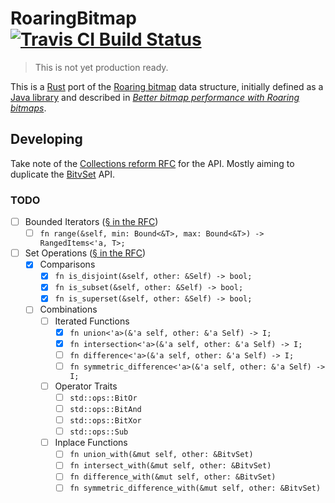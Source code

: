 # RoaringBitmap [![Travis CI Build Status][]][travis]

> This is not yet production ready.

This is a [Rust][] port of the [Roaring bitmap][] data structure, initially
defined as a [Java library][roaring-java] and described in [_Better bitmap
performance with Roaring bitmaps_][roaring-paper].

## Developing

Take note of the [Collections reform RFC][collections-rfc] for the API.  Mostly aiming to
duplicate the [BitvSet][] API.

### TODO

  - [ ] Bounded Iterators ([§ in the RFC][bounded-iterators])
    - [ ] `fn range(&self, min: Bound<&T>, max: Bound<&T>) -> RangedItems<'a, T>;`
  - [ ] Set Operations ([§ in the RFC][set-operations])
    - [X] Comparisons
      - [X] `fn is_disjoint(&self, other: &Self) -> bool;`
      - [X] `fn is_subset(&self, other: &Self) -> bool;`
      - [X] `fn is_superset(&self, other: &Self) -> bool;`
    - [ ] Combinations
      - [ ] Iterated Functions
        - [X] `fn union<'a>(&'a self, other: &'a Self) -> I;`
        - [X] `fn intersection<'a>(&'a self, other: &'a Self) -> I;`
        - [ ] `fn difference<'a>(&'a self, other: &'a Self) -> I;`
        - [ ] `fn symmetric_difference<'a>(&'a self, other: &'a Self) -> I;`
      - [ ] Operator Traits
        - [ ] `std::ops::BitOr`
        - [ ] `std::ops::BitAnd`
        - [ ] `std::ops::BitXor`
        - [ ] `std::ops::Sub`
      - [ ] Inplace Functions
        - [ ] `fn union_with(&mut self, other: &BitvSet)`
        - [ ] `fn intersect_with(&mut self, other: &BitvSet)`
        - [ ] `fn difference_with(&mut self, other: &BitvSet)`
        - [ ] `fn symmetric_difference_with(&mut self, other: &BitvSet)`

[Travis CI Build Status]: https://img.shields.io/travis/Nemo157/roaring-rs.svg?style=flat-square
[travis]: https://travis-ci.org/Nemo157/roaring-rs
[Rust]: https://rust-lang.org
[Roaring bitmap]: http://roaringbitmap.org
[roaring-java]: https://github.com/lemire/RoaringBitmap
[roaring-paper]: http://arxiv.org/pdf/1402.6407v4
[collections-rfc]: https://github.com/rust-lang/rfcs/pull/235
[BitvSet]: http://doc.rust-lang.org/std/collections/bitv_set/struct.BitvSet.html
[bounded-iterators]: https://github.com/aturon/rfcs/blob/collections-conventions/text/0000-collection-conventions.md#bounded-iterators
[set-operations]: https://github.com/aturon/rfcs/blob/collections-conventions/text/0000-collection-conventions.md#set-operations
